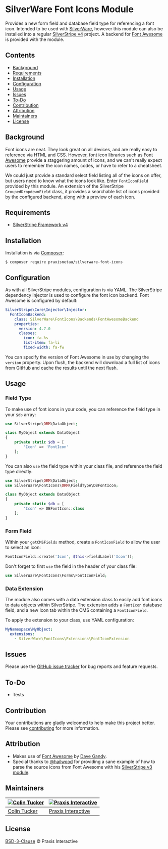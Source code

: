 # SilverWare Font Icons Module

Provides a new form field and database field type for referencing a font icon. Intended to be used with
[SilverWare][silverware], however this module can also be installed into a regular
[SilverStripe v4][silverstripe-framework] project. A backend for [Font Awesome][font-awesome] is provided
with the module.

## Contents

- [Background](#background)
- [Requirements](#requirements)
- [Installation](#installation)
- [Configuration](#configuration)
- [Usage](#usage)
- [Issues](#issues)
- [To-Do](#to-do)
- [Contribution](#contribution)
- [Attribution](#attribution)
- [Maintainers](#maintainers)
- [License](#license)

## Background

Font icons are neat. They look great on all devices, and are really easy to reference via HTML and CSS.
However, font icon libraries such as [Font Awesome][font-awesome] provide a staggering amount of icons,
and we can't really expect users to remember the icon names, codes, or have to refer to a cheatsheet.

We could just provide a standard select field listing all of the icons on offer, but users need to know
what the icons look like. Enter `FontIconField` provided by this module. An extension of the SilverStripe
`GroupedDropdownField` class, it provides a searchable list of icons provided by the configured backend,
along with a preview of each icon.

## Requirements

- [SilverStripe Framework v4][silverstripe-framework]

## Installation

Installation is via [Composer][composer]:

```
$ composer require praxisnetau/silverware-font-icons
```

## Configuration

As with all SilverStripe modules, configuration is via YAML. The SilverStripe dependency injector is
used to configure the font icon backend. Font Awesome is configured by default:

```yaml
SilverStripe\Core\Injector\Injector:
  FontIconBackend:
    class: SilverWare\FontIcons\Backends\FontAwesomeBackend
    properties:
      version: 4.7.0
      classes:
        icon: fa-%s
        list-item: fa-li
        fixed-width: fa-fw
```

You can specify the version of Font Awesome in use by changing the `version` property. Upon flush, the
backend will download a full list of icons from GitHub and cache the results until the next flush.

## Usage

### Field Type

To make use of font icons in your code, you can reference the field type in your `$db` array:

```php
use SilverStripe\ORM\DataObject;

class MyObject extends DataObject
{
    private static $db = [
        'Icon' => 'FontIcon'
    ];
}
```

You can also `use` the field type within your class file, and reference the field type directly:

```php
use SilverStripe\ORM\DataObject;
use SilverWare\FontIcons\ORM\FieldType\DBFontIcon;

class MyObject extends DataObject
{
    private static $db = [
        'Icon' => DBFontIcon::class
    ];
}
```

### Form Field

Within your `getCMSFields` method, create a `FontIconField` to allow the user to select an icon:

```php
FontIconField::create('Icon', $this->fieldLabel('Icon'));
```

Don't forget to first `use` the field in the header of your class file:

```php
use SilverWare\FontIcons\Forms\FontIconField;
```

### Data Extension

The module also comes with a data extension class to easily add font icons to data objects within
SilverStripe. The extension adds a `FontIcon` database field, and a new Icon tab within the CMS
containing a `FontIconField`.

To apply the extension to your class, use YAML configuration:

```yaml
MyNamespace\MyObject:
  extensions:
    - SilverWare\FontIcons\Extensions\FontIconExtension
```

## Issues

Please use the [GitHub issue tracker][issues] for bug reports and feature requests.

## To-Do

- Tests

## Contribution

Your contributions are gladly welcomed to help make this project better.
Please see [contributing](CONTRIBUTING.md) for more information.

## Attribution

- Makes use of [Font Awesome][font-awesome] by [Dave Gandy](https://github.com/davegandy).
- Special thanks to [@hailwood](https://github.com/hailwood) for providing a sane example of how to parse
  the source icons from Font Awesome with his [SilverStripe v3 module][silverstripe-fontawesome].

## Maintainers

[![Colin Tucker](https://avatars3.githubusercontent.com/u/1853705?s=144)](https://github.com/colintucker) | [![Praxis Interactive](https://avatars2.githubusercontent.com/u/1782612?s=144)](http://www.praxis.net.au)
---|---
[Colin Tucker](https://github.com/colintucker) | [Praxis Interactive](http://www.praxis.net.au)

## License

[BSD-3-Clause](LICENSE.md) &copy; Praxis Interactive

[silverware]: https://github.com/praxisnetau/silverware
[composer]: https://getcomposer.org
[silverstripe-framework]: https://github.com/silverstripe/silverstripe-framework
[font-awesome]: http://fontawesome.io
[silverstripe-fontawesome]: https://github.com/hailwood/silverstripe-fontawesome
[issues]: https://github.com/praxisnetau/silverware-font-icons/issues
